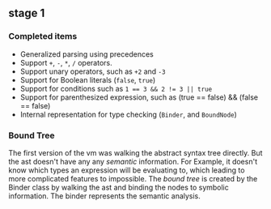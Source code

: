 
## stage 1
### Completed items

* Generalized parsing using precedences
* Support `+`, `-`, `*`, `/` operators.
* Support unary operators, such as `+2` and `-3`
* Support for Boolean literals (`false`, `true`)
* Support for conditions such as `1 == 3 && 2 != 3 || true`
* Support for parenthesized expression, such as (true == false) && (false == false)
* Internal representation for type checking (`Binder`, and `BoundNode`)

### Bound Tree
The first version of the vm was walking the abstract syntax tree directly.
But the ast doesn't have any any *semantic* information. For Example, it doesn't 
know which types an expression will be evaluating to, which leading to more 
complicated features to impossible. The *bound tree* is created by 
the Binder class by walking the ast and binding the nodes to symbolic information.
The binder represents the semantic analysis.